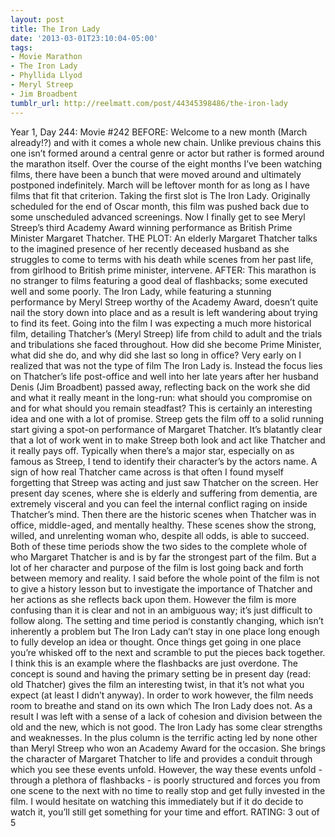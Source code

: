 ```yaml
---
layout: post
title: The Iron Lady
date: '2013-03-01T23:10:04-05:00'
tags:
- Movie Marathon
- The Iron Lady
- Phyllida Llyod
- Meryl Streep
- Jim Broadbent
tumblr_url: http://reelmatt.com/post/44345398486/the-iron-lady
---
```



Year 1, Day 244: Movie #242
BEFORE: Welcome to a new month (March already!?) and with it comes a whole new chain. Unlike previous chains this one isn’t formed around a central genre or actor but rather is formed around the marathon itself. Over the course of the eight months I’ve been watching films, there have been a bunch that were moved around and ultimately postponed indefinitely. March will be leftover month for as long as I have films that fit that criterion.
Taking the first slot is The Iron Lady. Originally scheduled for the end of Oscar month, this film was pushed back due to some unscheduled advanced screenings. Now I finally get to see Meryl Streep’s third Academy Award winning performance as British Prime Minister Margaret Thatcher.
THE PLOT: An elderly Margaret Thatcher talks to the imagined presence of her recently deceased husband as she struggles to come to terms with his death while scenes from her past life, from girlhood to British prime minister, intervene.
AFTER: This marathon is no stranger to films featuring a good deal of flashbacks; some executed well and some poorly. The Iron Lady, while featuring a stunning performance by Meryl Streep worthy of the Academy Award, doesn’t quite nail the story down into place and as a result is left wandering about trying to find its feet.
Going into the film I was expecting a much more historical film, detailing Thatcher’s (Meryl Streep) life from child to adult and the trials and tribulations she faced throughout. How did she become Prime Minister, what did she do, and why did she last so long in office? Very early on I realized that was not the type of film The Iron Lady is. Instead the focus lies on Thatcher’s life post-office and well into her late years after her husband Denis (Jim Broadbent) passed away, reflecting back on the work she did and what it really meant in the long-run: what should you compromise on and for what should you remain steadfast?
This is certainly an interesting idea and one with a lot of promise. Streep gets the film off to a solid running start giving a spot-on performance of Margaret Thatcher. It’s blatantly clear that a lot of work went in to make Streep both look and act like Thatcher and it really pays off. Typically when there’s a major star, especially on as famous as Streep, I tend to identify their character’s by the actors name. A sign of how real Thatcher came across is that often I found myself forgetting that Streep was acting and just saw Thatcher on the screen. Her present day scenes, where she is elderly and suffering from dementia, are extremely visceral and you can feel the internal conflict raging on inside Thatcher’s mind. Then there are the historic scenes when Thatcher was in office, middle-aged, and mentally healthy. These scenes show the strong, willed, and unrelenting woman who, despite all odds, is able to succeed. Both of these time periods show the two sides to the complete whole of who Margaret Thatcher is and is by far the strongest part of the film.
But a lot of her character and purpose of the film is lost going back and forth between memory and reality. I said before the whole point of the film is not to give a history lesson but to investigate the importance of Thatcher and her actions as she reflects back upon them. However the film is more confusing than it is clear and not in an ambiguous way; it’s just difficult to follow along. The setting and time period is constantly changing, which isn’t inherently a problem but The Iron Lady can’t stay in one place long enough to fully develop an idea or thought. Once things get going in one place you’re whisked off to the next and scramble to put the pieces back together. I think this is an example where the flashbacks are just overdone. The concept is sound and having the primary setting be in present day (read: old Thatcher) gives the film an interesting twist, in that it’s not what you expect (at least I didn’t anyway). In order to work however, the film needs room to breathe and stand on its own which The Iron Lady does not. As a result I was left with a sense of a lack of cohesion and division between the old and the new, which is not good.
The Iron Lady has some clear strengths and weaknesses. In the plus column is the terrific acting led by none other than Meryl Streep who won an Academy Award for the occasion. She brings the character of Margaret Thatcher to life and provides a conduit through which you see these events unfold. However, the way these events unfold - through a plethora of flashbacks - is poorly structured and forces you from one scene to the next with no time to really stop and get fully invested in the film. I would hesitate on watching this immediately but if it do decide to watch it, you’ll still get something for your time and effort.
RATING: 3 out of 5

